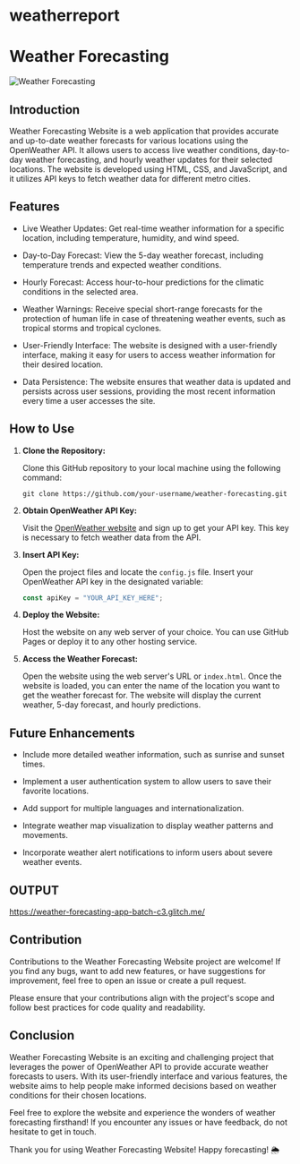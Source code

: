 # weatherreport
# Weather Forecasting 

![Weather Forecasting](weather_forecasting.jpg)

## Introduction

Weather Forecasting Website is a web application that provides accurate and up-to-date weather forecasts for various locations using the OpenWeather API. It allows users to access live weather conditions, day-to-day weather forecasting, and hourly weather updates for their selected locations. The website is developed using HTML, CSS, and JavaScript, and it utilizes API keys to fetch weather data for different metro cities.

## Features

- Live Weather Updates: Get real-time weather information for a specific location, including temperature, humidity, and wind speed.

- Day-to-Day Forecast: View the 5-day weather forecast, including temperature trends and expected weather conditions.

- Hourly Forecast: Access hour-to-hour predictions for the climatic conditions in the selected area.

- Weather Warnings: Receive special short-range forecasts for the protection of human life in case of threatening weather events, such as tropical storms and tropical cyclones.

- User-Friendly Interface: The website is designed with a user-friendly interface, making it easy for users to access weather information for their desired location.

- Data Persistence: The website ensures that weather data is updated and persists across user sessions, providing the most recent information every time a user accesses the site.

## How to Use

1. **Clone the Repository:**

   Clone this GitHub repository to your local machine using the following command:

   ```
   git clone https://github.com/your-username/weather-forecasting.git
   ```

2. **Obtain OpenWeather API Key:**

   Visit the [OpenWeather website](https://openweathermap.org/) and sign up to get your API key. This key is necessary to fetch weather data from the API.

3. **Insert API Key:**

   Open the project files and locate the `config.js` file. Insert your OpenWeather API key in the designated variable:

   ```javascript
   const apiKey = "YOUR_API_KEY_HERE";
   ```

4. **Deploy the Website:**

   Host the website on any web server of your choice. You can use GitHub Pages or deploy it to any other hosting service.

5. **Access the Weather Forecast:**

   Open the website using the web server's URL or `index.html`. Once the website is loaded, you can enter the name of the location you want to get the weather forecast for. The website will display the current weather, 5-day forecast, and hourly predictions.

## Future Enhancements

- Include more detailed weather information, such as sunrise and sunset times.

- Implement a user authentication system to allow users to save their favorite locations.

- Add support for multiple languages and internationalization.

- Integrate weather map visualization to display weather patterns and movements.

- Incorporate weather alert notifications to inform users about severe weather events.
## OUTPUT
https://weather-forecasting-app-batch-c3.glitch.me/
## Contribution

Contributions to the Weather Forecasting Website project are welcome! If you find any bugs, want to add new features, or have suggestions for improvement, feel free to open an issue or create a pull request.

Please ensure that your contributions align with the project's scope and follow best practices for code quality and readability.

## Conclusion

Weather Forecasting Website is an exciting and challenging project that leverages the power of OpenWeather API to provide accurate weather forecasts to users. With its user-friendly interface and various features, the website aims to help people make informed decisions based on weather conditions for their chosen locations.

Feel free to explore the website and experience the wonders of weather forecasting firsthand! If you encounter any issues or have feedback, do not hesitate to get in touch.

Thank you for using Weather Forecasting Website! Happy forecasting! 🌦️
